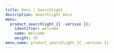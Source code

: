 ```yaml
---
title: Docs | Searchlight
description: Searchlight Docs
menu:
  product_searchlight_{{ .version }}:
    identifier: welcome
    name: Welcome
    weight: 10
menu_name: product_searchlight_{{ .version }}
---
```

